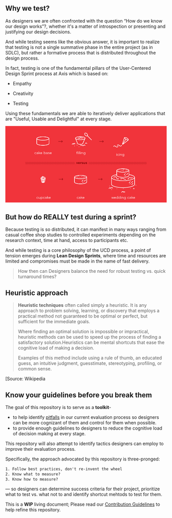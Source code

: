 ## Why we test?
As designers we are often confronted with the question “How do we know our design works”?, whether it's a matter of introspection or presenting and justifying our design decisions.

And while testing seems like the obvious answer, it is important to realize that testing is not a single summative phase in the entire project (as in SDLC), but rather a formative process that is distributed throughout the design process.

In fact, testing is one of the fundamental pillars of the User-Centered Design Sprint process at Axis which is based on:

- Empathy

- Creativity
- Testing

Using these fundamentals we are able to iteratively deliver applications that are "Useful, Usable and Delightful" at every stage.

![Cupcake Analogy](./Assets/images/cupcake_mvp.png)



## But how do REALLY test during a sprint?

Because testing is so distributed, it can manifest in many ways ranging from casual coffee shop studies to  controlled experiments depending on the research context, time at hand, access to participants etc.

And while testing is a core philosophy of the UCD process, a point of tension emerges during **Lean Design Sprints**, where time and resources are limited and compromises must be made in the name of fast delivery.

> How then can Designers balance the need for robust testing vs. quick turnaround times?



## Heuristic approach

> **Heuristic techniques** often called simply a heuristic. It is any approach to problem solving, learning, or discovery that employs a practical method not guaranteed to be optimal or perfect, but sufficient for the immediate goals. 
>
> Where finding an optimal solution is impossible or impractical, heuristic methods can be used to speed up the process of finding a satisfactory solution.Heuristics can be mental shortcuts that ease the cognitive load of making a decision. 
>
> Examples of this method include using a rule of thumb, an educated guess, an intuitive judgment, guesstimate, stereotyping, profiling, or common sense.

 [Source: Wikipedia



## Know your guidelines before you break them

The goal of this repository is to serve as a **toolkit**-

- to help identify [pitfalls](Pitfalls.md) in our current evaluation process so designers can be more cognizant of them and control for them when possible.
- to provide enough guidelines to designers to reduce the cognitive load of decision making at every stage.

This repository will also attempt to identify tactics designers can employ to improve their evaluation process. 

Specifically, the approach advocated  by this repository is three-pronged:

 	1. Follow best practices, don't re-invent the wheel
 	2. Know what to measure?
 	3. Know how to measure?

— so designers can determine success criteria for their project, prioritize what to test vs. what not to and identify shortcut mehtods to test for them.

This is a **WIP** living document; Please read our [Contribution Guidelines](CONTRIBUTION.md) to help refine this repository.



